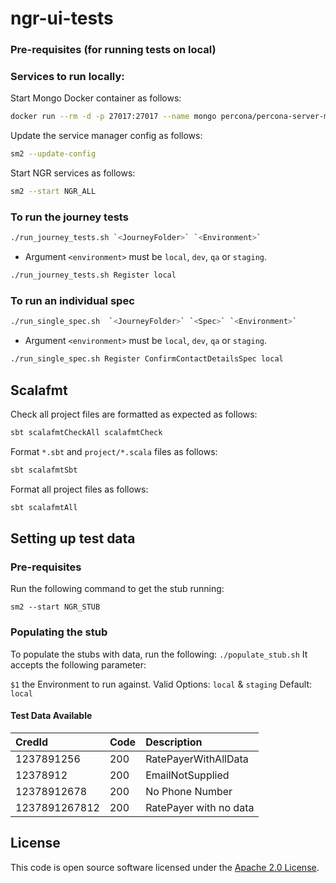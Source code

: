 # ngr-ui-tests

### Pre-requisites (for running tests on local)

### Services to run locally:

Start Mongo Docker container as follows:

```bash
docker run --rm -d -p 27017:27017 --name mongo percona/percona-server-mongodb:5.0
```
Update the service manager config as follows:

```bash
sm2 --update-config
```
Start NGR services as follows:
```bash
sm2 --start NGR_ALL
```
### To run the journey tests
```bash
./run_journey_tests.sh `<JourneyFolder>` `<Environment>` 
```
* Argument `<environment>` must be `local`, `dev`, `qa` or `staging`.
```bash
./run_journey_tests.sh Register local
```

### To run an individual spec
```bash
./run_single_spec.sh  `<JourneyFolder>` `<Spec>` `<Environment>`
```
* Argument `<environment>` must be `local`, `dev`, `qa` or `staging`.
```bash
./run_single_spec.sh Register ConfirmContactDetailsSpec local
```

## Scalafmt

Check all project files are formatted as expected as follows:

```bash
sbt scalafmtCheckAll scalafmtCheck
```

Format `*.sbt` and `project/*.scala` files as follows:

```bash
sbt scalafmtSbt
```

Format all project files as follows:

```bash
sbt scalafmtAll
```

## Setting up test data
### Pre-requisites

Run the following command to get the stub running:

`sm2 --start NGR_STUB`
### Populating the stub
To populate the stubs with data, run the following:
`./populate_stub.sh`
It accepts the following parameter:

`$1` the Environment to run against. Valid Options: `local` & `staging` Default: `local`
#### Test Data Available
CredId     | Code | Description      
:-------   |:-----|:-----------------
1237891256 | 200  | RatePayerWithAllData
12378912   | 200  | EmailNotSupplied
12378912678| 200  | No Phone Number 
1237891267812  | 200  | RatePayer with no data

## License

This code is open source software licensed under the [Apache 2.0 License]("http://www.apache.org/licenses/LICENSE-2.0.html").
